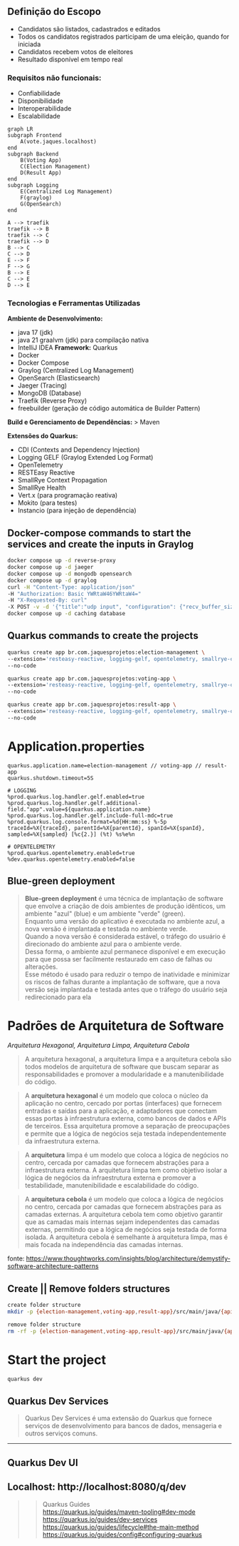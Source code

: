 ## Definição do Escopo
- Candidatos são listados, cadastrados e editados
- Todos os candidatos registrados participam de uma eleição, quando for iniciada
- Candidatos recebem votos de eleitores
- Resultado disponível em tempo real

### Requisitos não funcionais:
- Confiabilidade
- Disponibilidade
- Interoperabilidade
- Escalabilidade

```mermaid
graph LR
subgraph Frontend
    A(vote.jaques.localhost)
end
subgraph Backend
    B(Voting App)
    C(Election Management)
    D(Result App)
end
subgraph Logging
    E(Centralized Log Management)
    F(graylog)
    G(OpenSearch)
end

A --> traefik
traefik --> B
traefik --> C
traefik --> D
B --> C
C --> D
E --> F
F --> G
B --> E
C --> E
D --> E
```


### Tecnologias e Ferramentas Utilizadas

**Ambiente de Desenvolvimento:**

* java 17 (jdk) 
* java 21 graalvm (jdk) para compilação nativa 
* IntelliJ IDEA
**Framework:**  Quarkus
* Docker
* Docker Compose
* Graylog (Centralized Log Management)
* OpenSearch (Elasticsearch)
* Jaeger (Tracing)
* MongoDB (Database)
* Traefik (Reverse Proxy)
* freebuilder (geração de código automática de Builder Pattern)

**Build e Gerenciamento de Dependências:** > Maven

**Extensões do Quarkus:**

* CDI (Contexts and Dependency Injection)
* Logging GELF (Graylog Extended Log Format)
* OpenTelemetry
* RESTEasy Reactive
* SmallRye Context Propagation
* SmallRye Health
* Vert.x (para programação reativa)
* Mokito (para testes)
* Instancio (para injeção de dependência)


## Docker-compose commands to start the services and create the inputs in Graylog
```sh
docker compose up -d reverse-proxy
docker compose up -d jaeger
docker compose up -d mongodb opensearch
docker compose up -d graylog
curl -H "Content-Type: application/json"
-H "Authorization: Basic YWRtaW46YWRtaW4="
-H "X-Requested-By: curl"
-X POST -v -d '{"title":"udp input", "configuration": {"recv_buffer_size":262144, "bind_address": "0.0.0.0", "port":12201,"decompress_size_limit":8388608},"type":"org.graylog2.inputs.gelf.udp.GELFUDPInput", "global":true}' http://logging.private.dio.localhost/api/system/inputs   
docker compose up -d caching database
```

## Quarkus commands to create the projects
```sh
quarkus create app br.com.jaquesprojetos:election-management \
--extension='resteasy-reactive, logging-gelf, opentelemetry, smallrye-context-propagation, smallrye-health' \
--no-code

quarkus create app br.com.jaquesprojetos:voting-app \
--extension='resteasy-reactive, logging-gelf, opentelemetry, smallrye-context-propagation, smallrye-health' \
--no-code

quarkus create app br.com.jaquesprojetos:result-app \
--extension='resteasy-reactive, logging-gelf, opentelemetry, smallrye-context-propagation, smallrye-health' \
--no-code

```
# Application.properties
```
quarkus.application.name=election-management // voting-app // result-app
quarkus.shutdown.timeout=5S

# LOGGING
%prod.quarkus.log.handler.gelf.enabled=true
%prod.quarkus.log.handler.gelf.additional-field."app".value=${quarkus.application.name}
%prod.quarkus.log.handler.gelf.include-full-mdc=true
%prod.quarkus.log.console.format=%d{HH:mm:ss} %-5p traceId=%X{traceId}, parentId=%X{parentId}, spanId=%X{spanId}, sampled=%X{sampled} [%c{2.}] (%t) %s%e%n

# OPENTELEMETRY
%prod.quarkus.opentelemetry.enabled=true
%dev.quarkus.opentelemetry.enabled=false
```

## Blue-green deployment
> **Blue-green deployment** é uma técnica de implantação de software que 
> envolve 
a criação de dois ambientes de produção idênticos, um ambiente "azul" (blue) e um ambiente "verde" (green).
<br> Enquanto uma versão do aplicativo é executada no ambiente azul, a nova versão é implantada e testada no ambiente verde. 
<br> Quando a nova versão é considerada estável, o tráfego do usuário é direcionado do ambiente azul para o ambiente verde.
<br> Dessa forma, o ambiente azul permanece disponível e em execução para 
  que possa ser facilmente restaurado em caso de falhas ou alterações.
<br> Esse método é usado para reduzir o tempo de inatividade e minimizar os riscos de falhas durante a implantação de software, que a nova versão seja implantada e testada antes que o tráfego do usuário seja redirecionado para ela

# Padrões de Arquitetura de Software
*Arquitetura Hexagonal, Arquitetura Limpa, Arquitetura Cebola*

>A arquitetura hexagonal, a arquitetura limpa e a arquitetura cebola são 
> todos modelos de arquitetura de software que buscam separar as 
  responsabilidades e promover a modularidade e a manutenibilidade do código.

>A **arquitetura hexagonal** é um modelo que coloca o núcleo da aplicação no 
> centro, cercado por portas (interfaces) que fornecem entradas e saídas para 
  a aplicação, e adaptadores que conectam essas portas à infraestrutura externa, como bancos de dados e APIs de terceiros. Essa arquitetura promove a separação de preocupações e permite que a lógica de negócios seja testada independentemente da infraestrutura externa.

>A **arquitetura** limpa é um modelo que coloca a lógica de negócios no centro, 
cercada por camadas que fornecem abstrações para a infraestrutura externa. A arquitetura limpa tem como objetivo isolar a lógica de negócios da infraestrutura externa e promover a testabilidade, manutenibilidade e escalabilidade do código.

>A **arquitetura cebola** é um modelo que coloca a lógica de negócios no centro, 
cercada por camadas que fornecem abstrações para as camadas externas. A arquitetura cebola tem como objetivo garantir que as camadas mais internas sejam independentes das camadas externas, permitindo que a lógica de negócios seja testada de forma isolada. A arquitetura cebola é semelhante à arquitetura limpa, mas é mais focada na independência das camadas internas.

fonte:
https://www.thoughtworks.com/insights/blog/architecture/demystify-software-architecture-patterns


## Create || Remove folders structures
```sh
create folder structure
mkdir -p {election-management,voting-app,result-app}/src/main/java/{api,domain,infrastructure}

remove folder structure
rm -rf -p {election-management,voting-app,result-app}/src/main/java/{api,domain,infrastructure} 
```

# Start the project
```sh
quarkus dev
```
## Quarkus Dev Services
> Quarkus Dev Services é uma extensão do Quarkus que fornece serviços de desenvolvimento
> para bancos de dados, mensageria e outros serviços comuns.
---
## Quarkus Dev UI
Localhost: http://localhost:8080/q/dev
---

>> Quarkus Guides
> <br> https://quarkus.io/guides/maven-tooling#dev-mode
> <br> https://quarkus.io/guides/dev-services
> <br> https://quarkus.io/guides/lifecycle#the-main-method
> <br> https://quarkus.io/guides/config#configuring-quarkus

